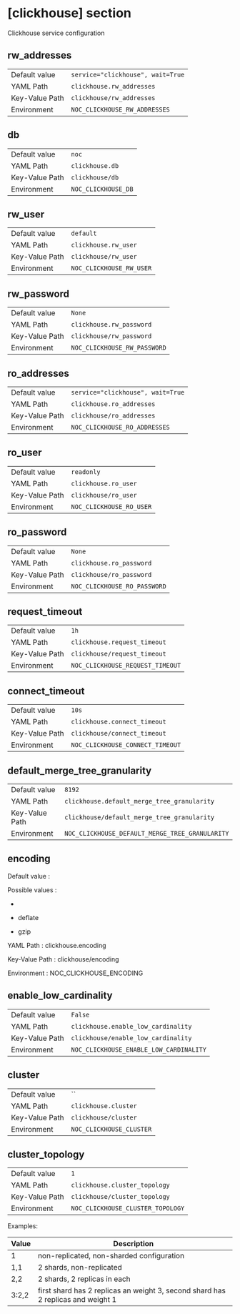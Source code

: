 # [clickhouse] section

Clickhouse service configuration

## rw_addresses

|                |                                   |
| -------------- | --------------------------------- |
| Default value  | `service="clickhouse", wait=True` |
| YAML Path      | `clickhouse.rw_addresses`         |
| Key-Value Path | `clickhouse/rw_addresses`         |
| Environment    | `NOC_CLICKHOUSE_RW_ADDRESSES`     |

## db

|                |                     |
| -------------- | ------------------- |
| Default value  | `noc`               |
| YAML Path      | `clickhouse.db`     |
| Key-Value Path | `clickhouse/db`     |
| Environment    | `NOC_CLICKHOUSE_DB` |

## rw_user

|                |                          |
| -------------- | ------------------------ |
| Default value  | `default`                |
| YAML Path      | `clickhouse.rw_user`     |
| Key-Value Path | `clickhouse/rw_user`     |
| Environment    | `NOC_CLICKHOUSE_RW_USER` |

## rw_password

|                |                              |
| -------------- | ---------------------------- |
| Default value  | `None`                       |
| YAML Path      | `clickhouse.rw_password`     |
| Key-Value Path | `clickhouse/rw_password`     |
| Environment    | `NOC_CLICKHOUSE_RW_PASSWORD` |

## ro_addresses

|                |                                   |
| -------------- | --------------------------------- |
| Default value  | `service="clickhouse", wait=True` |
| YAML Path      | `clickhouse.ro_addresses`         |
| Key-Value Path | `clickhouse/ro_addresses`         |
| Environment    | `NOC_CLICKHOUSE_RO_ADDRESSES`     |

## ro_user

|                |                          |
| -------------- | ------------------------ |
| Default value  | `readonly`               |
| YAML Path      | `clickhouse.ro_user`     |
| Key-Value Path | `clickhouse/ro_user`     |
| Environment    | `NOC_CLICKHOUSE_RO_USER` |

## ro_password

|                |                              |
| -------------- | ---------------------------- |
| Default value  | `None`                       |
| YAML Path      | `clickhouse.ro_password`     |
| Key-Value Path | `clickhouse/ro_password`     |
| Environment    | `NOC_CLICKHOUSE_RO_PASSWORD` |

## request_timeout

|                |                                  |
| -------------- | -------------------------------- |
| Default value  | `1h`                             |
| YAML Path      | `clickhouse.request_timeout`     |
| Key-Value Path | `clickhouse/request_timeout`     |
| Environment    | `NOC_CLICKHOUSE_REQUEST_TIMEOUT` |

## connect_timeout

|                |                                  |
| -------------- | -------------------------------- |
| Default value  | `10s`                            |
| YAML Path      | `clickhouse.connect_timeout`     |
| Key-Value Path | `clickhouse/connect_timeout`     |
| Environment    | `NOC_CLICKHOUSE_CONNECT_TIMEOUT` |

## default_merge_tree_granularity

|                |                                                 |
| -------------- | ----------------------------------------------- |
| Default value  | `8192`                                          |
| YAML Path      | `clickhouse.default_merge_tree_granularity`     |
| Key-Value Path | `clickhouse/default_merge_tree_granularity`     |
| Environment    | `NOC_CLICKHOUSE_DEFAULT_MERGE_TREE_GRANULARITY` |

## encoding

Default value
:

Possible values
:

-

- deflate
- gzip

YAML Path
: clickhouse.encoding

Key-Value Path
: clickhouse/encoding

Environment
: NOC_CLICKHOUSE_ENCODING

## enable_low_cardinality

|                |                                         |
| -------------- | --------------------------------------- |
| Default value  | `False`                                 |
| YAML Path      | `clickhouse.enable_low_cardinality`     |
| Key-Value Path | `clickhouse/enable_low_cardinality`     |
| Environment    | `NOC_CLICKHOUSE_ENABLE_LOW_CARDINALITY` |

## cluster

|                |                          |
| -------------- | ------------------------ |
| Default value  | ``                       |
| YAML Path      | `clickhouse.cluster`     |
| Key-Value Path | `clickhouse/cluster`     |
| Environment    | `NOC_CLICKHOUSE_CLUSTER` |

## cluster_topology

|                |                                   |
| -------------- | --------------------------------- |
| Default value  | `1`                               |
| YAML Path      | `clickhouse.cluster_topology`     |
| Key-Value Path | `clickhouse/cluster_topology`     |
| Environment    | `NOC_CLICKHOUSE_CLUSTER_TOPOLOGY` |

Examples:

| Value | Description                                                                      |
| ----- | -------------------------------------------------------------------------------- |
| 1     | non-replicated, non-sharded configuration                                        |
| 1,1   | 2 shards, non-replicated                                                         |
| 2,2   | 2 shards, 2 replicas in each                                                     |
| 3:2,2 | first shard has 2 replicas an weight 3, second shard has 2 replicas and weight 1 |
